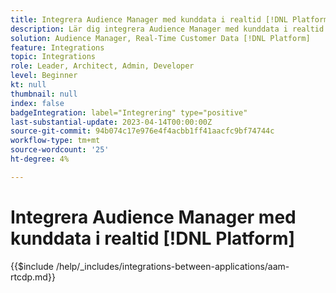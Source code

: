 ```yaml
---
title: Integrera Audience Manager med kunddata i realtid [!DNL Platform]
description: Lär dig integrera Audience Manager med kunddata i realtid [!DNL Platform].
solution: Audience Manager, Real-Time Customer Data [!DNL Platform]
feature: Integrations
topic: Integrations
role: Leader, Architect, Admin, Developer
level: Beginner
kt: null
thumbnail: null
index: false
badgeIntegration: label="Integrering" type="positive"
last-substantial-update: 2023-04-14T00:00:00Z
source-git-commit: 94b074c17e976e4f4acbb1ff41aacfc9bf74744c
workflow-type: tm+mt
source-wordcount: '25'
ht-degree: 4%

---
```



# Integrera Audience Manager med kunddata i realtid [!DNL Platform]

{{$include /help/_includes/integrations-between-applications/aam-rtcdp.md}}
